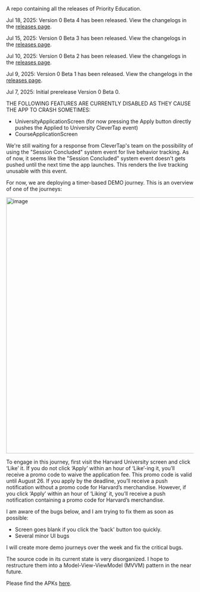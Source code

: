 A repo containing all the releases of Priority Education.

Jul 18, 2025: Version 0 Beta 4 has been released. View the changelogs in the [releases page](https://github.com/beanut/priority-education-release/releases).

Jul 15, 2025: Version 0 Beta 3 has been released. View the changelogs in the [releases page](https://github.com/beanut/priority-education-release/releases).

Jul 10, 2025: Version 0 Beta 2 has been released. View the changelogs in the [releases page](https://github.com/beanut/priority-education-release/releases).

Jul 9, 2025: Version 0 Beta 1 has been released. View the changelogs in the [releases page](https://github.com/beanut/priority-education-release/releases).

Jul 7, 2025: Initial prerelease Version 0 Beta 0.

THE FOLLOWING FEATURES ARE CURRENTLY DISABLED AS THEY CAUSE THE APP TO CRASH SOMETIMES:
- UniversityApplicationScreen (for now pressing the Apply button directly pushes the Applied to University CleverTap event)
- CourseApplicationScreen

We're still waiting for a response from CleverTap's team on the possibility of using the "Session Concluded" system event for live behavior tracking. As of now, it seems like the "Session Concluded" system event doesn't gets pushed until the next time the app launches. This renders the live tracking unusable with this event.

For now, we are deploying a timer-based DEMO journey.
This is an overview of one of the journeys:

<img width="686" alt="image" src="https://github.com/user-attachments/assets/53482302-db4d-4108-9b26-1eb765f26750" />

To engage in this journey, first visit the Harvard University screen and click ‘Like’ it.
If you do not click ‘Apply’ within an hour of ‘Like’-ing it, you’ll receive a promo code to waive the application fee. This promo code is valid until August 26. If you apply by the deadline, you’ll receive a push notification without a promo code for Harvard’s merchandise.
However, if you click ‘Apply’ within an hour of ‘Liking’ it, you’ll receive a push notification containing a promo code for Harvard’s merchandise.

I am aware of the bugs below, and I am trying to fix them as soon as possible:
- Screen goes blank if you click the 'back' button too quickly.
- Several minor UI bugs
  
I will create more demo journeys over the week and fix the critical bugs.

The source code in its current state is very disorganized. I hope to restructure them into a Model-View-ViewModel (MVVM) pattern in the near future.

Please find the APKs [here](https://github.com/beanut/priority-education-release/releases).
